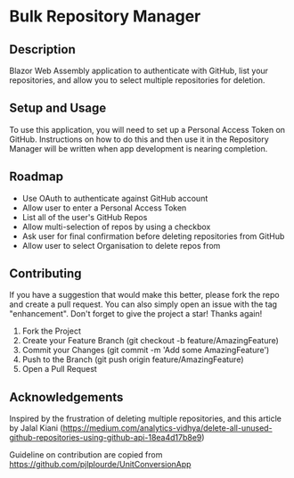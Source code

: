 # Bulk Repository Manager

## Description

Blazor Web Assembly application to authenticate with GitHub, list your repositories, and allow you to select multiple repositories for deletion.

## Setup and Usage
To use this application, you will need to set up a Personal Access Token on GitHub.  Instructions on how to do this and then use it in the Repository Manager will be written when app development is nearing completion.


## Roadmap
* Use OAuth to authenticate against GitHub account
* Allow user to enter a Personal Access Token
* List all of the user's GitHub Repos
* Allow multi-selection of repos by using a checkbox
* Ask user for final confirmation before deleting repositories from GitHub
* Allow user to select Organisation to delete repos from

## Contributing
If you have a suggestion that would make this better, please fork the repo and create a pull request. You can also simply open an issue with the tag "enhancement". Don't forget to give the project a star! Thanks again!

1. Fork the Project
2. Create your Feature Branch (git checkout -b feature/AmazingFeature)
3. Commit your Changes (git commit -m 'Add some AmazingFeature')
4. Push to the Branch (git push origin feature/AmazingFeature)
5. Open a Pull Request

## Acknowledgements
Inspired by the frustration of deleting multiple repositories, and this article by Jalal Kiani (https://medium.com/analytics-vidhya/delete-all-unused-github-repositories-using-github-api-18ea4d17b8e9)

Guideline on contribution are copied from https://github.com/pjlplourde/UnitConversionApp



